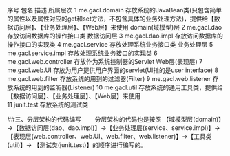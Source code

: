 序号	包名	描述	所属层次
1	me.gacl.domain	存放系统的JavaBean类(只包含简单的属性以及属性对应的get和set方法，不包含具体的业务处理方法)，提供给【数据访问层】、【业务处理层】、【Web层】来使用	 domain(域模型)层
2	me.gacl.dao	存放访问数据库的操作接口类	数据访问层
3	me.gacl.dao.impl	存放访问数据库的操作接口的实现类
4	me.gacl.service	存放处理系统业务接口类	业务处理层
5	me.gacl.service.impl	存放处理系统业务接口的实现类
6	me.gacl.web.controller	存放作为系统控制器的Servlet	Web层(表现层)
7	me.gacl.web.UI	存放为用户提供用户界面的servlet(UI指的是user interface)
8	me.gacl.web.filter	存放系统的用到的过滤器(Filter)
9	me.gacl.web.listener	存放系统的用到的监听器(Listener)
10	me.gacl.util	存放系统的通用工具类，提供给【数据访问层】、【业务处理层】、【Web层】来使用	 
11	junit.test	存放系统的测试类


##三、分层架构的代码编写
  　　分层架构的代码也是按照
  【域模型层(domain)】→【数据访问层(dao、dao.impl)】→【业务处理层(service、service.impl)】→
  【表现层(web.controller、web.UI、web.filter、web.listener)】→【工具类(util)】→
  【测试类(junit.test)】的顺序进行编写的。
